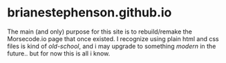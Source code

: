 # brianestephenson.github.io
The main (and only) purpose for this site is to rebuild/remake the Morsecode.io page that once existed. 
I recognize using plain html and css files is kind of _old-school_, and i may upgrade to something _modern_ in the future.. but for now this is all i know. 
